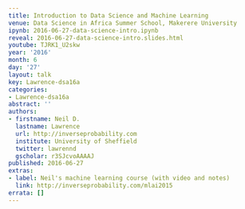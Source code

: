 ```yaml
---
title: Introduction to Data Science and Machine Learning
venue: Data Science in Africa Summer School, Makerere University
ipynb: 2016-06-27-data-science-intro.ipynb
reveal: 2016-06-27-data-science-intro.slides.html
youtube: TJRK1_U2skw
year: '2016'
month: 6
day: '27'
layout: talk
key: Lawrence-dsa16a
categories:
- Lawrence-dsa16a
abstract: ''
authors:
- firstname: Neil D.
  lastname: Lawrence
  url: http://inverseprobability.com
  institute: University of Sheffield
  twitter: lawrennd
  gscholar: r3SJcvoAAAAJ
published: 2016-06-27
extras:
- label: Neil's machine learning course (with video and notes)
  link: http://inverseprobability.com/mlai2015
errata: []
---
```

